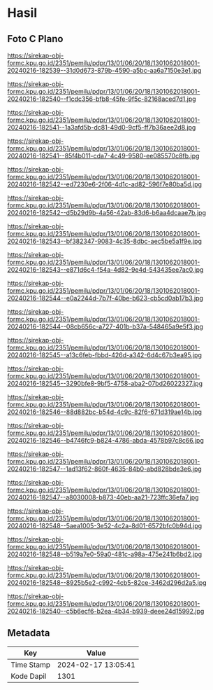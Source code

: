 # Hasil

## Foto C Plano

https://sirekap-obj-formc.kpu.go.id/2351/pemilu/pdpr/13/01/06/20/18/1301062018001-20240216-182539--31d0d673-879b-4590-a5bc-aa6a7150e3e1.jpg

https://sirekap-obj-formc.kpu.go.id/2351/pemilu/pdpr/13/01/06/20/18/1301062018001-20240216-182540--f1cdc356-bfb8-45fe-9f5c-82168aced7d1.jpg

https://sirekap-obj-formc.kpu.go.id/2351/pemilu/pdpr/13/01/06/20/18/1301062018001-20240216-182541--1a3afd5b-dc81-49d0-9cf5-ff7b36aee2d8.jpg

https://sirekap-obj-formc.kpu.go.id/2351/pemilu/pdpr/13/01/06/20/18/1301062018001-20240216-182541--85f4b011-cda7-4c49-9580-ee085570c8fb.jpg

https://sirekap-obj-formc.kpu.go.id/2351/pemilu/pdpr/13/01/06/20/18/1301062018001-20240216-182542--ed7230e6-2f06-4d1c-ad82-596f7e80ba5d.jpg

https://sirekap-obj-formc.kpu.go.id/2351/pemilu/pdpr/13/01/06/20/18/1301062018001-20240216-182542--d5b29d9b-4a56-42ab-83d6-b6aa4dcaae7b.jpg

https://sirekap-obj-formc.kpu.go.id/2351/pemilu/pdpr/13/01/06/20/18/1301062018001-20240216-182543--bf382347-9083-4c35-8dbc-aec5be5a1f9e.jpg

https://sirekap-obj-formc.kpu.go.id/2351/pemilu/pdpr/13/01/06/20/18/1301062018001-20240216-182543--e871d6c4-f54a-4d82-9e4d-543435ee7ac0.jpg

https://sirekap-obj-formc.kpu.go.id/2351/pemilu/pdpr/13/01/06/20/18/1301062018001-20240216-182544--e0a2244d-7b7f-40be-b623-cb5cd0ab17b3.jpg

https://sirekap-obj-formc.kpu.go.id/2351/pemilu/pdpr/13/01/06/20/18/1301062018001-20240216-182544--08cb656c-a727-401b-b37a-548465a9e5f3.jpg

https://sirekap-obj-formc.kpu.go.id/2351/pemilu/pdpr/13/01/06/20/18/1301062018001-20240216-182545--a13c6feb-fbbd-426d-a342-6d4c67b3ea95.jpg

https://sirekap-obj-formc.kpu.go.id/2351/pemilu/pdpr/13/01/06/20/18/1301062018001-20240216-182545--3290bfe8-9bf5-4758-aba2-07bd26022327.jpg

https://sirekap-obj-formc.kpu.go.id/2351/pemilu/pdpr/13/01/06/20/18/1301062018001-20240216-182546--88d882bc-b54d-4c9c-82f6-671d319ae14b.jpg

https://sirekap-obj-formc.kpu.go.id/2351/pemilu/pdpr/13/01/06/20/18/1301062018001-20240216-182546--b4746fc9-b824-4786-abda-4578b97c8c66.jpg

https://sirekap-obj-formc.kpu.go.id/2351/pemilu/pdpr/13/01/06/20/18/1301062018001-20240216-182547--1ad13f62-860f-4635-84b0-abd828bde3e6.jpg

https://sirekap-obj-formc.kpu.go.id/2351/pemilu/pdpr/13/01/06/20/18/1301062018001-20240216-182547--a8030008-b873-40eb-aa21-723ffc36efa7.jpg

https://sirekap-obj-formc.kpu.go.id/2351/pemilu/pdpr/13/01/06/20/18/1301062018001-20240216-182548--5aea1005-3e52-4c2a-8d01-6572bfc0b94d.jpg

https://sirekap-obj-formc.kpu.go.id/2351/pemilu/pdpr/13/01/06/20/18/1301062018001-20240216-182548--b519a7e0-59a0-481c-a98a-475e241b6bd2.jpg

https://sirekap-obj-formc.kpu.go.id/2351/pemilu/pdpr/13/01/06/20/18/1301062018001-20240216-182548--8925b5e2-c992-4cb5-82ce-3462d296d2a5.jpg

https://sirekap-obj-formc.kpu.go.id/2351/pemilu/pdpr/13/01/06/20/18/1301062018001-20240216-182540--c5b6ecf6-b2ea-4b34-b939-deee24d15992.jpg


## Metadata

| Key        | Value               |
| ---------- | ------------------- |
| Time Stamp | 2024-02-17 13:05:41 |
| Kode Dapil | 1301                |




